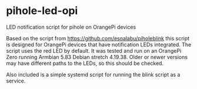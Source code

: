 # pihole-led-opi
LED notification script for pihole on OrangePi devices

Based on the script from https://github.com/esnalabu/piholeblink this script is designed for OrangePi devices that have notification LEDs integrated. The script uses the red LED by default. It was tested and run on an OrangePi Zero running Armbian 5.83 Debian stretch 4.19.38. Older or newer versions may have different paths to the LEDs, so this should be checked.

Also included is a simple systemd script for running the blink script as a service.
